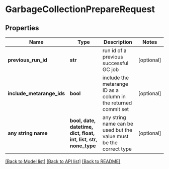 # GarbageCollectionPrepareRequest


## Properties
Name | Type | Description | Notes
------------ | ------------- | ------------- | -------------
**previous_run_id** | **str** | run id of a previous successful GC job | [optional] 
**include_metarange_ids** | **bool** | include the metarange ID as a column in the returned commit set | [optional] 
**any string name** | **bool, date, datetime, dict, float, int, list, str, none_type** | any string name can be used but the value must be the correct type | [optional]

[[Back to Model list]](../README.md#documentation-for-models) [[Back to API list]](../README.md#documentation-for-api-endpoints) [[Back to README]](../README.md)


